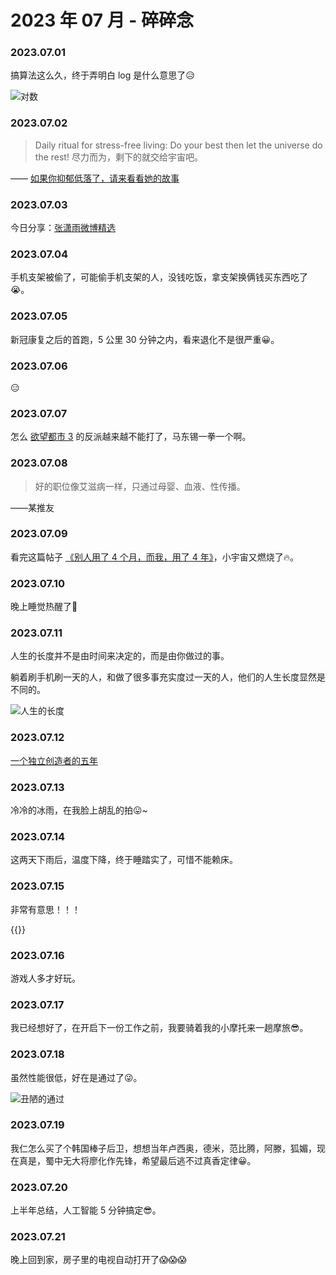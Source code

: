 # 2023 年 07 月 - 碎碎念


### 2023.07.01
搞算法这么久，终于弄明白 log 是什么意思了😥

![对数](https://miasanmia.oss-cn-beijing.aliyuncs.com/picture/2023/07/02/d2d45da0-187a-11ee-be56-0242ac120002.png)

### 2023.07.02
> Daily ritual for stress-free living: Do your best then let the universe do the rest!
> 尽力而为，剩下的就交给宇宙吧。

—— [如果你抑郁低落了，请来看看她的故事](https://mp.weixin.qq.com/s/aJbxgIXZaiPA5LtfdyoKeQ)

### 2023.07.03
今日分享：[张潇雨微博精选](https://rili.zxy.wiki/)

### 2023.07.04
手机支架被偷了，可能偷手机支架的人，没钱吃饭，拿支架换俩钱买东西吃了😭。

### 2023.07.05
新冠康复之后的首跑，5 公里 30 分钟之内，看来退化不是很严重😀。

### 2023.07.06
😑

### 2023.07.07
怎么 [欲望都市 3](https://czzy.pro/movie/2925.html) 的反派越来越不能打了，马东锡一拳一个啊。

### 2023.07.08
> 好的职位像艾滋病一样，只通过母婴、血液、性传播。

——某推友

### 2023.07.09
看完这篇帖子 [《别人用了 4 个月，而我，用了 4 年》](https://leetcode.cn/circle/discuss/vH1sJ2/)，小宇宙又燃烧了🔥。

### 2023.07.10
晚上睡觉热醒了🥵

### 2023.07.11
人生的长度并不是由时间来决定的，而是由你做过的事。

躺着刷手机刷一天的人，和做了很多事充实度过一天的人，他们的人生长度显然是不同的。

![人生的长度](https://miasanmia.oss-cn-beijing.aliyuncs.com/picture/2023/07/11/3f46fc1d-ae25-4dda-88cb-40f7f79afcd5.jpg)

### 2023.07.12
[一个独立创造者的五年](https://mp.weixin.qq.com/s/x6PLSIMn_1qcKnXWPT-J-Q)

### 2023.07.13
冷冷的冰雨，在我脸上胡乱的拍😛~

### 2023.07.14
这两天下雨后，温度下降，终于睡踏实了，可惜不能赖床。

### 2023.07.15
非常有意思！！！

{{<bilibili BV1vh4y1g7af>}}

### 2023.07.16
游戏人多才好玩。

### 2023.07.17
我已经想好了，在开启下一份工作之前，我要骑着我的小摩托来一趟摩旅😎。

### 2023.07.18
虽然性能很低，好在是通过了😜。

![丑陋的通过](https://miasanmia.oss-cn-beijing.aliyuncs.com/picture/2023/07/18/68dfb1bc-a188-4b9b-a58b-8c21afa4ebeb.png)

### 2023.07.19
我仁怎么买了个韩国棒子后卫，想想当年卢西奥，德米，范比腾，阿滕，狐媚，现在真是，蜀中无大将廖化作先锋，希望最后逃不过真香定律😀。

### 2023.07.20
上半年总结，人工智能 5 分钟搞定😎。

### 2023.07.21
晚上回到家，房子里的电视自动打开了😱😱😱

